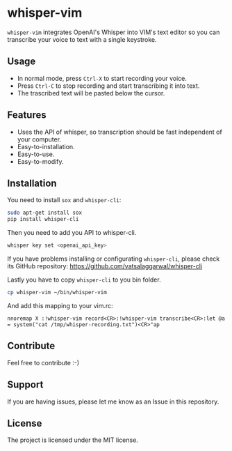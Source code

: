 # whisper-vim

`whisper-vim` integrates OpenAI's Whisper into VIM's text editor so you can transcribe your voice to text with a single keystroke.

## Usage

* In normal mode, press `Ctrl-X` to start recording your voice.
* Press `Ctrl-C` to stop recording and start transcribing it into text.
* The trascribed text will be pasted below the cursor.

## Features

- Uses the API of whisper, so transcription should be fast independent of your computer.
- Easy-to-installation.
- Easy-to-use.
- Easy-to-modify.

## Installation

You need to install `sox` and `whisper-cli`:

```sh
sudo apt-get install sox
pip install whisper-cli
```

Then you need to add you API to whisper-cli.

```sh
whisper key set <openai_api_key>
```

If you have problems installing or configurating `whisper-cli`, please check its GitHub repository: https://github.com/vatsalaggarwal/whisper-cli

Lastly you have to copy `whisper-cli` to you bin folder.

```sh
cp whisper-vim ~/bin/whisper-vim
```

And add this mapping to your vim.rc:

```vim
nnoremap X :!whisper-vim record<CR>:!whisper-vim transcribe<CR>:let @a = system("cat /tmp/whisper-recording.txt")<CR>"ap
```

## Contribute

Feel free to contribute :-)

## Support

If you are having issues, please let me know as an Issue in this repository.

## License

The project is licensed under the MIT license.
